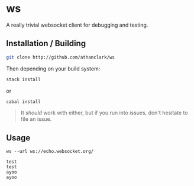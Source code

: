 # ws

A really trivial websocket client for debugging and testing.

## Installation / Building

```bash
git clone http://github.com/athanclark/ws
```

Then depending on your build system:

```bash
stack install
```

or

```bash
cabal install
```

> It _should_ work with either, but if you run into issues, don't hesitate to
> file an issue.


## Usage

```
ws --url ws://echo.websocket.org/

test
test
ayoo
ayoo
```



